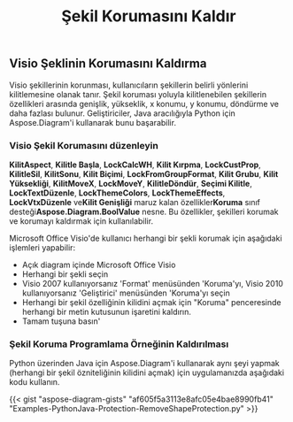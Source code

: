 ﻿---
title: Şekil Korumasını Kaldır
type: docs
weight: 20
url: /tr/python-java/remove-shape-protection/
description: Bu bölümde, Java aracılığıyla Python için Aspose.Diagram kullanılarak şekil korumasının nasıl kaldırılacağı açıklanmaktadır.
---
## **Visio Şeklinin Korumasını Kaldırma**
Visio şekillerinin korunması, kullanıcıların şekillerin belirli yönlerini kilitlemesine olanak tanır. Şekil koruması yoluyla kilitlenebilen şekillerin özellikleri arasında genişlik, yükseklik, x konumu, y konumu, döndürme ve daha fazlası bulunur. Geliştiriciler, Java aracılığıyla Python için Aspose.Diagram'i kullanarak bunu başarabilir.
### **Visio Şekil Korumasını düzenleyin**
**KilitAspect**, **Kilitle Başla**, **LockCalcWH**, **Kilit Kırpma**, **LockCustProp**, **KilitleSil**, **KilitSonu**, **Kilit Biçimi**, **LockFromGroupFormat**, **Kilit Grubu**, **Kilit Yüksekliği**, **KilitMoveX**, **LockMoveY**, **KilitleDöndür**, **Seçimi Kilitle**, **LockTextDüzenle**, **LockThemeColors**, **LockThemeEffects**, **LockVtxDüzenle** ve**Kilit Genişliği** maruz kalan özellikler**Koruma** sınıf desteği**Aspose.Diagram.BoolValue** nesne. Bu özellikler, şekilleri korumak ve korumayı kaldırmak için kullanılabilir.

Microsoft Office Visio'de kullanıcı herhangi bir şekli korumak için aşağıdaki işlemleri yapabilir:

- Açık diagram içinde Microsoft Office Visio
- Herhangi bir şekli seçin
- Visio 2007 kullanıyorsanız 'Format' menüsünden 'Koruma'yı, Visio 2010 kullanıyorsanız 'Geliştirici' menüsünden 'Koruma'yı seçin
- Herhangi bir şekil özelliğinin kilidini açmak için "Koruma" penceresinde herhangi bir metin kutusunun işaretini kaldırın.
- Tamam tuşuna basın'

### **Şekil Koruma Programlama Örneğinin Kaldırılması**
Python üzerinden Java için Aspose.Diagram'i kullanarak aynı şeyi yapmak (herhangi bir şekil özniteliğinin kilidini açmak) için uygulamanızda aşağıdaki kodu kullanın.

{{< gist "aspose-diagram-gists" "af605f5a3113e8afc05e4bae8990fb41" "Examples-PythonJava-Protection-RemoveShapeProtection.py" >}}

